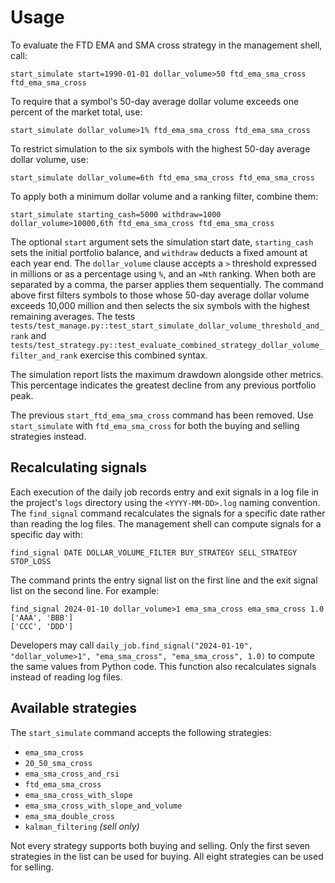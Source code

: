 # Usage

To evaluate the FTD EMA and SMA cross strategy in the management shell, call:

```
start_simulate start=1990-01-01 dollar_volume>50 ftd_ema_sma_cross ftd_ema_sma_cross
```

To require that a symbol's 50-day average dollar volume exceeds one percent of
the market total, use:

```
start_simulate dollar_volume>1% ftd_ema_sma_cross ftd_ema_sma_cross
```

To restrict simulation to the six symbols with the highest 50-day average dollar
volume, use:

```
start_simulate dollar_volume=6th ftd_ema_sma_cross ftd_ema_sma_cross
```

To apply both a minimum dollar volume and a ranking filter, combine them:

```
start_simulate starting_cash=5000 withdraw=1000 dollar_volume>10000,6th ftd_ema_sma_cross ftd_ema_sma_cross
```

The optional `start` argument sets the simulation start date, `starting_cash`
sets the initial portfolio balance, and `withdraw` deducts a fixed amount at
each year end. The `dollar_volume` clause accepts a `>` threshold expressed in
millions or as a percentage using `%`, and an `=Nth` ranking. When both are
separated by a comma, the parser applies them sequentially. The command above
first filters symbols to those whose 50-day average dollar volume exceeds
10,000 million and then selects the six symbols with the highest remaining
averages. The tests
`tests/test_manage.py::test_start_simulate_dollar_volume_threshold_and_rank` and
`tests/test_strategy.py::test_evaluate_combined_strategy_dollar_volume_filter_and_rank`
exercise this combined syntax.

The simulation report lists the maximum drawdown alongside other metrics. This
percentage indicates the greatest decline from any previous portfolio peak.

The previous `start_ftd_ema_sma_cross` command has been removed.
Use `start_simulate` with `ftd_ema_sma_cross` for both the buying and
selling strategies instead.

## Recalculating signals

Each execution of the daily job records entry and exit signals in a log file in
the project's `logs` directory using the `<YYYY-MM-DD>.log` naming convention.
The `find_signal` command recalculates the signals for a specific date rather
than reading the log files. The management shell can compute signals for a
specific day with:

```
find_signal DATE DOLLAR_VOLUME_FILTER BUY_STRATEGY SELL_STRATEGY STOP_LOSS
```

The command prints the entry signal list on the first line and the exit signal
list on the second line. For example:

```
find_signal 2024-01-10 dollar_volume>1 ema_sma_cross ema_sma_cross 1.0
['AAA', 'BBB']
['CCC', 'DDD']
```

Developers may call `daily_job.find_signal("2024-01-10", "dollar_volume>1", "ema_sma_cross", "ema_sma_cross", 1.0)` to compute
the same values from Python code. This function also recalculates signals
instead of reading log files.

## Available strategies

The `start_simulate` command accepts the following strategies:

* `ema_sma_cross`
* `20_50_sma_cross`
* `ema_sma_cross_and_rsi`
* `ftd_ema_sma_cross`
* `ema_sma_cross_with_slope`
* `ema_sma_cross_with_slope_and_volume`
* `ema_sma_double_cross`
* `kalman_filtering` *(sell only)*

Not every strategy supports both buying and selling. Only the first seven
strategies in the list can be used for buying. All eight strategies can be
used for selling.
